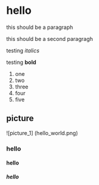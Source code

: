 # hello
this should be a paragraph

this should be a second paragragh

testing *italics*

testing **bold**

1. one
2. two
3. three
4. four
5. five

## picture
![picture_1] (hello_world.png)

### hello
#### hello
##### hello
